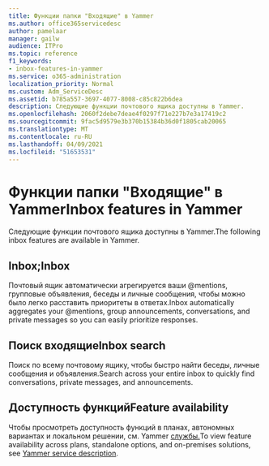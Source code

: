 ```yaml
---
title: Функции папки "Входящие" в Yammer
ms.author: office365servicedesc
author: pamelaar
manager: gailw
audience: ITPro
ms.topic: reference
f1_keywords:
- inbox-features-in-yammer
ms.service: o365-administration
localization_priority: Normal
ms.custom: Adm_ServiceDesc
ms.assetid: b785a557-3697-4077-8008-c85c822b6dea
description: Следующие функции почтового ящика доступны в Yammer.
ms.openlocfilehash: 2060f2debe7deae4f0297f71e227b7e3a17419c2
ms.sourcegitcommit: 9fac5d9579e3b370b15384b36d0f1805cab20065
ms.translationtype: MT
ms.contentlocale: ru-RU
ms.lasthandoff: 04/09/2021
ms.locfileid: "51653531"
---
```

# <a name="inbox-features-in-yammer"></a><span data-ttu-id="ff0dc-103">Функции папки "Входящие" в Yammer</span><span class="sxs-lookup"><span data-stu-id="ff0dc-103">Inbox features in Yammer</span></span>

<span data-ttu-id="ff0dc-104">Следующие функции почтового ящика доступны в Yammer.</span><span class="sxs-lookup"><span data-stu-id="ff0dc-104">The following inbox features are available in Yammer.</span></span>
  
## <a name="inbox"></a><span data-ttu-id="ff0dc-105">Inbox;</span><span class="sxs-lookup"><span data-stu-id="ff0dc-105">Inbox</span></span>

<span data-ttu-id="ff0dc-106">Почтовый ящик автоматически агрегируется ваши @mentions, групповые объявления, беседы и личные сообщения, чтобы можно было легко расставить приоритеты в ответах.</span><span class="sxs-lookup"><span data-stu-id="ff0dc-106">Inbox automatically aggregates your @mentions, group announcements, conversations, and private messages so you can easily prioritize responses.</span></span>
  
## <a name="inbox-search"></a><span data-ttu-id="ff0dc-107">Поиск входящие</span><span class="sxs-lookup"><span data-stu-id="ff0dc-107">Inbox search</span></span>

<span data-ttu-id="ff0dc-108">Поиск по всему почтовому ящику, чтобы быстро найти беседы, личные сообщения и объявления.</span><span class="sxs-lookup"><span data-stu-id="ff0dc-108">Search across your entire inbox to quickly find conversations, private messages, and announcements.</span></span>
  
## <a name="feature-availability"></a><span data-ttu-id="ff0dc-109">Доступность функций</span><span class="sxs-lookup"><span data-stu-id="ff0dc-109">Feature availability</span></span>

<span data-ttu-id="ff0dc-110">Чтобы просмотреть доступность функций в планах, автономных вариантах и локальном решении, см. Yammer [службы.](yammer-service-description.md)</span><span class="sxs-lookup"><span data-stu-id="ff0dc-110">To view feature availability across plans, standalone options, and on-premises solutions, see [Yammer service description](yammer-service-description.md).</span></span>
  

